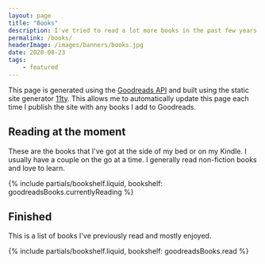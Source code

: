 ```yaml
---
layout: page
title: "Books"
description: I've tried to read a lot more books in the past few years. This is a look at the books on my bookshelf and those that I'm currently reading.
permalink: /books/
headerImage: /images/banners/books.jpg
date: 2020-08-23
tags:
    - featured
---
```


This page is generated using the [Goodreads API](https://www.goodreads.com/api) and built using the static site generator [11ty](https://www.11ty.dev/). This allows me to automatically update this page each time I publish the site with any books I add to Goodreads.

## Reading at the moment

These are the books that I've got at the side of my bed or on my Kindle. I usually have a couple on the go at a time. I generally read non-fiction books and love to learn.

{% include partials/bookshelf.liquid, bookshelf: goodreadsBooks.currentlyReading %}

## Finished

This is a list of books I've previously read and mostly enjoyed.

{% include partials/bookshelf.liquid, bookshelf: goodreadsBooks.read %}
